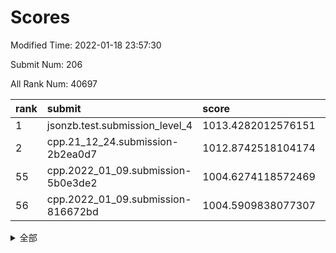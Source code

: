 # Scores

Modified Time: 2022-01-18 23:57:30

Submit Num: 206

All Rank Num: 40697

| rank |               submit               |       score        |       sigma        | pk_num |
| :--- | :--------------------------------- | :----------------- | :----------------- | :----- |
| 1    | jsonzb.test.submission_level_4     | 1013.4282012576151 | 0.857641844238853  | 536    |
| 2    | cpp.21_12_24.submission-2b2ea0d7   | 1012.8742518104174 | 0.8076952723153473 | 787    |
| 55   | cpp.2022_01_09.submission-5b0e3de2 | 1004.6274118572469 | 0.7086970454058812 | 792    |
| 56   | cpp.2022_01_09.submission-816672bd | 1004.5909838077307 | 0.7299575392229629 | 795    |


<details>
<summary>全部</summary>

| rank |                 submit                 |       score        |       sigma        | pk_num |
| :--- | :------------------------------------- | :----------------- | :----------------- | :----- |
| 1    | jsonzb.test.submission_level_4         | 1013.4282012576151 | 0.857641844238853  | 536    |
| 2    | cpp.21_12_24.submission-2b2ea0d7       | 1012.8742518104174 | 0.8076952723153473 | 787    |
| 3    | gobigger.level_3.submission_level_3_34 | 1011.9571749314302 | 0.7585480413658149 | 790    |
| 4    | gobigger.level_3.submission_level_3_28 | 1011.5820115150411 | 0.7642038728611762 | 793    |
| 5    | gobigger.level_3.submission_level_3_49 | 1011.5374475348846 | 0.7715499707782656 | 794    |
| 6    | gobigger.level_3.submission_level_3_29 | 1011.380856638502  | 0.786793324250738  | 792    |
| 7    | gobigger.level_3.submission_level_3_15 | 1011.3628526381848 | 0.7475858104335574 | 788    |
| 8    | gobigger.level_3.submission_level_3_13 | 1011.0817433083233 | 0.7652007213653422 | 788    |
| 9    | gobigger.level_3.submission_level_3_36 | 1010.9339681494255 | 0.7745135744030118 | 788    |
| 10   | gobigger.level_3.submission_level_3_3  | 1010.9177198799422 | 0.7452413736814851 | 787    |
| 11   | gobigger.level_3.submission_level_3_16 | 1010.8768403076465 | 0.7641013143274404 | 793    |
| 12   | gobigger.level_3.submission_level_3_21 | 1010.7840797136382 | 0.7677321287733924 | 791    |
| 13   | gobigger.level_3.submission_level_3_31 | 1010.7038007330714 | 0.7595420880048457 | 784    |
| 14   | gobigger.level_3.submission_level_3_0  | 1010.6606871960037 | 0.7619593184087645 | 796    |
| 15   | gobigger.level_3.submission_level_3_17 | 1010.5879029200858 | 0.7576002842215831 | 796    |
| 16   | gobigger.level_3.submission_level_3_41 | 1010.5805797539051 | 0.7533572533496781 | 794    |
| 17   | gobigger.level_3.submission_level_3_33 | 1010.5707338726559 | 0.7501084191514898 | 791    |
| 18   | gobigger.level_3.submission_level_3_46 | 1010.4169722339927 | 0.7574969159116434 | 784    |
| 19   | gobigger.level_3.submission_level_3_48 | 1010.4029913067044 | 0.7503510858136657 | 792    |
| 20   | gobigger.level_3.submission_level_3_12 | 1010.3314983490126 | 0.7551779174592923 | 789    |
| 21   | gobigger.level_3.submission_level_3_39 | 1010.3130063432627 | 0.77067204160768   | 794    |
| 22   | gobigger.level_3.submission_level_3_26 | 1010.1322008153718 | 0.751818534694583  | 792    |
| 23   | gobigger.level_3.submission_level_3_8  | 1009.9179907452142 | 0.7503824296865039 | 792    |
| 24   | gobigger.level_3.submission_level_3_35 | 1009.8654147548268 | 0.743911060937454  | 789    |
| 25   | gobigger.level_3.submission_level_3_1  | 1009.8581583867385 | 0.7378284033614293 | 795    |
| 26   | gobigger.level_3.submission_level_3_5  | 1009.7859267377578 | 0.7514481439312017 | 787    |
| 27   | gobigger.level_3.submission_level_3_32 | 1009.7852643396732 | 0.7534271774703416 | 792    |
| 28   | gobigger.level_3.submission_level_3_43 | 1009.7705342349695 | 0.762463782088099  | 794    |
| 29   | gobigger.level_3.submission_level_3_18 | 1009.7537667197778 | 0.7498857722825166 | 791    |
| 30   | gobigger.level_3.submission_level_3_19 | 1009.6620880852921 | 0.747349739809387  | 789    |
| 31   | gobigger.level_3.submission_level_3_40 | 1009.6474477240199 | 0.7433463569346522 | 790    |
| 32   | gobigger.level_3.submission_level_3_11 | 1009.5343877431058 | 0.7448322357764867 | 789    |
| 33   | gobigger.level_3.submission_level_3_27 | 1009.5135949181055 | 0.7466225372542882 | 784    |
| 34   | gobigger.level_3.submission_level_3_45 | 1009.506317169642  | 0.7408419602496213 | 789    |
| 35   | gobigger.level_3.submission_level_3_6  | 1009.5049045827541 | 0.7486321709583003 | 791    |
| 36   | gobigger.level_3.submission_level_3_44 | 1009.4521041296116 | 0.7492788466471293 | 795    |
| 37   | gobigger.level_3.submission_level_3_22 | 1009.362845746657  | 0.7443403531639098 | 794    |
| 38   | gobigger.level_3.submission_level_3_37 | 1009.1680868652546 | 0.7541809429554438 | 796    |
| 39   | gobigger.level_3.submission_level_3_47 | 1009.1148579117064 | 0.727746191321212  | 797    |
| 40   | gobigger.level_3.submission_level_3_20 | 1009.0874344628951 | 0.7473540689370445 | 784    |
| 41   | gobigger.level_3.submission_level_3_38 | 1009.0820549276266 | 0.756908798745365  | 794    |
| 42   | gobigger.level_3.submission_level_3_2  | 1008.9612427264706 | 0.7313728333273256 | 796    |
| 43   | gobigger.level_3.submission_level_3_25 | 1008.844532981054  | 0.7369443184641565 | 790    |
| 44   | gobigger.level_3.submission_level_3_23 | 1008.7637515361672 | 0.7627620030774441 | 790    |
| 45   | gobigger.level_3.submission_level_3_42 | 1008.7521357693416 | 0.7303817048152056 | 791    |
| 46   | gobigger.level_3.submission_level_3_10 | 1008.7496078128593 | 0.7373727114706558 | 789    |
| 47   | gobigger.level_3.submission_level_3_7  | 1008.5334400119992 | 0.7444600523281709 | 789    |
| 48   | gobigger.level_3.submission_level_3_4  | 1008.5170666213887 | 0.7367766936718547 | 788    |
| 49   | gobigger.level_3.submission_level_3_30 | 1008.4839510469726 | 0.7490387904762605 | 799    |
| 50   | gobigger.level_3.submission_level_3_14 | 1008.4434218910931 | 0.736353282304977  | 791    |
| 51   | gobigger.level_3.submission_level_3_24 | 1008.2234172819008 | 0.7480101903353181 | 792    |
| 52   | gobigger.level_3.submission_level_3_9  | 1008.1875002954204 | 0.7363878264198445 | 786    |
| 53   | gobigger.level_1.submission_level_1_0  | 1005.0572391660398 | 0.7228829537517885 | 799    |
| 54   | gobigger.level_1.submission_level_1_49 | 1004.8384767771234 | 0.7070107765355715 | 797    |
| 55   | cpp.2022_01_09.submission-5b0e3de2     | 1004.6274118572469 | 0.7086970454058812 | 792    |
| 56   | cpp.2022_01_09.submission-816672bd     | 1004.5909838077307 | 0.7299575392229629 | 795    |
| 57   | gobigger.level_1.submission_level_1_4  | 1004.5528826935002 | 0.7150689440779318 | 792    |
| 58   | gobigger.level_1.submission_level_1_18 | 1004.3329781721989 | 0.7220128433621237 | 787    |
| 59   | gobigger.level_1.submission_level_1_3  | 1004.1530041981571 | 0.7113962258235117 | 791    |
| 60   | gobigger.level_1.submission_level_1_45 | 1004.1028112562282 | 0.7084083479846959 | 792    |
| 61   | gobigger.level_1.submission_level_1_7  | 1003.9205652518073 | 0.7157422636438702 | 792    |
| 62   | gobigger.level_1.submission_level_1_13 | 1003.9195388720939 | 0.7200024541142012 | 792    |
| 63   | gobigger.level_1.submission_level_1_27 | 1003.9038013510774 | 0.712374658512625  | 789    |
| 64   | gobigger.level_1.submission_level_1_22 | 1003.8641598373094 | 0.7164775506287133 | 792    |
| 65   | gobigger.level_1.submission_level_1_28 | 1003.779856456915  | 0.7194872024261261 | 792    |
| 66   | gobigger.level_1.submission_level_1_48 | 1003.6187809228755 | 0.7288248744265249 | 793    |
| 67   | gobigger.level_1.submission_level_1_25 | 1003.6133375401299 | 0.7121408048097897 | 792    |
| 68   | gobigger.level_1.submission_level_1_32 | 1003.5885997600612 | 0.7159538208150643 | 797    |
| 69   | gobigger.level_1.submission_level_1_46 | 1003.5748904051098 | 0.714532779345944  | 791    |
| 70   | gobigger.level_1.submission_level_1_5  | 1003.5707431805812 | 0.7166832009596215 | 787    |
| 71   | gobigger.level_1.submission_level_1_15 | 1003.5658240099348 | 0.7136814492296416 | 792    |
| 72   | gobigger.level_1.submission_level_1_10 | 1003.4927782661907 | 0.7159274314051987 | 795    |
| 73   | gobigger.level_1.submission_level_1_47 | 1003.4064329318148 | 0.7391128208433516 | 787    |
| 74   | gobigger.level_1.submission_level_1_29 | 1003.392847353415  | 0.7165102773346167 | 796    |
| 75   | gobigger.level_1.submission_level_1_11 | 1003.2883563056707 | 0.7190167008520406 | 788    |
| 76   | gobigger.level_1.submission_level_1_36 | 1003.2756049659765 | 0.7195268705130166 | 792    |
| 77   | gobigger.level_1.submission_level_1_21 | 1003.2655931980197 | 0.728530693789467  | 788    |
| 78   | gobigger.level_1.submission_level_1_38 | 1003.2403090645365 | 0.7079233254779093 | 789    |
| 79   | gobigger.level_1.submission_level_1_9  | 1003.2042852488926 | 0.7187582352127088 | 795    |
| 80   | gobigger.level_1.submission_level_1_43 | 1003.1185085474308 | 0.7094167082985772 | 793    |
| 81   | gobigger.level_1.submission_level_1_23 | 1003.0965912932808 | 0.6982193682816484 | 794    |
| 82   | gobigger.level_1.submission_level_1_19 | 1003.039727339594  | 0.7227589310925067 | 789    |
| 83   | gobigger.level_1.submission_level_1_26 | 1003.0021899473909 | 0.7202158029812763 | 789    |
| 84   | gobigger.level_1.submission_level_1_33 | 1002.9373361021504 | 0.7181654939297418 | 790    |
| 85   | gobigger.level_1.submission_level_1_2  | 1002.9104859116239 | 0.7233375236989144 | 791    |
| 86   | gobigger.level_1.submission_level_1_1  | 1002.8264563869506 | 0.7220024252890129 | 790    |
| 87   | gobigger.level_1.submission_level_1_16 | 1002.8237913488754 | 0.715080574793517  | 791    |
| 88   | gobigger.level_1.submission_level_1_8  | 1002.8221877073122 | 0.7382000012912403 | 787    |
| 89   | gobigger.level_1.submission_level_1_17 | 1002.8212891176926 | 0.7084538289769295 | 790    |
| 90   | gobigger.level_1.submission_level_1_31 | 1002.752337785471  | 0.7133160477349649 | 794    |
| 91   | gobigger.level_1.submission_level_1_41 | 1002.7212549406801 | 0.7076120381131584 | 791    |
| 92   | gobigger.level_1.submission_level_1_42 | 1002.6710799913585 | 0.7136214164735641 | 793    |
| 93   | gobigger.level_1.submission_level_1_35 | 1002.5534723955966 | 0.7224153544856549 | 790    |
| 94   | gobigger.level_1.submission_level_1_37 | 1002.5442365415357 | 0.7237092878406818 | 786    |
| 95   | gobigger.level_1.submission_level_1_44 | 1002.4523513088434 | 0.7075519092974848 | 793    |
| 96   | gobigger.level_1.submission_level_1_24 | 1002.3481688978042 | 0.7218387151453867 | 790    |
| 97   | gobigger.level_1.submission_level_1_14 | 1002.3047663623361 | 0.7352952009285564 | 794    |
| 98   | gobigger.level_1.submission_level_1_34 | 1002.2189887398764 | 0.7144885966300925 | 790    |
| 99   | gobigger.level_1.submission_level_1_6  | 1002.0752104618764 | 0.7137129580110186 | 790    |
| 100  | gobigger.level_1.submission_level_1_20 | 1001.9760734944356 | 0.7197076413276455 | 793    |
| 101  | gobigger.level_1.submission_level_1_39 | 1001.8827938035768 | 0.7164772988562168 | 795    |
| 102  | gobigger.level_1.submission_level_1_30 | 1001.8765317581373 | 0.7146032778084599 | 790    |
| 103  | gobigger.level_1.submission_level_1_40 | 1001.4397820912463 | 0.7137651675587371 | 793    |
| 104  | gobigger.level_1.submission_level_1_12 | 1001.3257842826229 | 0.7034176101208462 | 793    |
| 105  | gobigger.random.submission_random_25   | 997.721421161166   | 0.7185763335961235 | 792    |
| 106  | gobigger.random.submission_random_43   | 997.1112461580071  | 0.7269920355172044 | 789    |
| 107  | gobigger.random.submission_random_24   | 996.9232018643049  | 0.7188518387996721 | 793    |
| 108  | gobigger.random.submission_random_3    | 996.6864828179197  | 0.7328116056220652 | 797    |
| 109  | gobigger.random.submission_random_18   | 996.6840046992027  | 0.706084535020099  | 790    |
| 110  | gobigger.random.submission_random_34   | 996.6704883883589  | 0.7171630510419574 | 794    |
| 111  | gobigger.random.submission_random_8    | 996.6035075269585  | 0.7206648023034945 | 786    |
| 112  | gobigger.random.submission_random_42   | 996.5909826189549  | 0.7149719513664897 | 790    |
| 113  | gobigger.random.submission_random_10   | 996.5570849575349  | 0.7171758926276047 | 795    |
| 114  | gobigger.random.submission_random_27   | 996.5107400073073  | 0.7105633337230329 | 798    |
| 115  | gobigger.random.submission_random_12   | 996.4961772157459  | 0.7205938452049    | 794    |
| 116  | gobigger.random.submission_random_23   | 996.4897959684124  | 0.7218066817432599 | 791    |
| 117  | gobigger.random.submission_random_39   | 996.4840589530294  | 0.7264797299417503 | 792    |
| 118  | gobigger.random.submission_random_17   | 996.4102925545171  | 0.7137943759467161 | 795    |
| 119  | gobigger.random.submission_random_1    | 996.4053722097696  | 0.713041486778018  | 792    |
| 120  | gobigger.random.submission_random_16   | 996.3914553597631  | 0.7213826676245291 | 795    |
| 121  | gobigger.random.submission_random_49   | 996.3879553855977  | 0.718500725234142  | 794    |
| 122  | gobigger.random.submission_random_4    | 996.3869698851471  | 0.7146486237855904 | 785    |
| 123  | gobigger.random.submission_random_0    | 996.2956813343845  | 0.7156044692677052 | 795    |
| 124  | gobigger.random.submission_random_21   | 996.2668370578034  | 0.7143150104516757 | 793    |
| 125  | gobigger.random.submission_random_36   | 996.1314435768072  | 0.7166170548811169 | 795    |
| 126  | gobigger.random.submission_random_41   | 996.1262948331361  | 0.715866043105176  | 793    |
| 127  | gobigger.random.submission_random_14   | 996.1065843025568  | 0.7141348143317588 | 796    |
| 128  | gobigger.random.submission_random_30   | 996.0433561357123  | 0.7186360835822614 | 790    |
| 129  | gobigger.random.submission_random_29   | 995.993729206638   | 0.722132770221983  | 788    |
| 130  | gobigger.random.submission_random_45   | 995.9099298162837  | 0.7236809554571461 | 793    |
| 131  | gobigger.random.submission_random_2    | 995.8956204328266  | 0.7089045958090768 | 791    |
| 132  | gobigger.random.submission_random_22   | 995.8508867178211  | 0.7082171684895212 | 799    |
| 133  | gobigger.random.submission_random_11   | 995.817754133026   | 0.7201980740984096 | 789    |
| 134  | gobigger.random.submission_random_19   | 995.7932942410217  | 0.7152800238443494 | 797    |
| 135  | gobigger.random.submission_random_33   | 995.7874022222911  | 0.7232803662197035 | 795    |
| 136  | gobigger.random.submission_random_44   | 995.7606040197735  | 0.7173686328293546 | 796    |
| 137  | gobigger.random.submission_random_47   | 995.7479265482455  | 0.7186966464587831 | 790    |
| 138  | gobigger.random.submission_random_38   | 995.6793519388925  | 0.7301383406154811 | 791    |
| 139  | gobigger.random.submission_random_48   | 995.6398680275151  | 0.7122789448875362 | 792    |
| 140  | gobigger.random.submission_random_46   | 995.6215211153752  | 0.7094615110785621 | 786    |
| 141  | gobigger.random.submission_random_20   | 995.6157768227619  | 0.7211731394381049 | 790    |
| 142  | gobigger.random.submission_random_7    | 995.5955536406155  | 0.7194219321248426 | 791    |
| 143  | gobigger.random.submission_random_26   | 995.5139251416011  | 0.7071685914762925 | 791    |
| 144  | gobigger.random.submission_random_28   | 995.4322951098633  | 0.7133399655387256 | 796    |
| 145  | gobigger.random.submission_random_31   | 995.4227598943223  | 0.710260599218801  | 790    |
| 146  | gobigger.random.submission_random_13   | 995.4167754992363  | 0.7123933511876451 | 794    |
| 147  | gobigger.random.submission_random_32   | 995.3756804859573  | 0.7275825402700696 | 793    |
| 148  | gobigger.random.submission_random_40   | 995.3612537432853  | 0.7081781545001418 | 787    |
| 149  | gobigger.random.submission_random_5    | 995.311796321318   | 0.7261371865001874 | 791    |
| 150  | gobigger.random.submission_random_35   | 995.2164641518915  | 0.7113994751300294 | 783    |
| 151  | gobigger.random.submission_random_15   | 995.0332500234223  | 0.7223109212672917 | 791    |
| 152  | gobigger.random.submission_random_9    | 994.7043439678495  | 0.7163050429367142 | 794    |
| 153  | gobigger.random.submission_random_6    | 994.4340590240877  | 0.718277668995917  | 796    |
| 154  | gobigger.random.submission_random_37   | 994.4021733030224  | 0.7347203143868349 | 789    |
| 155  | gobigger.level_2.submission_level_2_45 | 994.3730285163529  | 0.7440328916854793 | 790    |
| 156  | gobigger.level_2.submission_level_2_38 | 994.156587433137   | 0.7328457152936324 | 794    |
| 157  | gobigger.level_2.submission_level_2_33 | 993.919470476529   | 0.7411982960309528 | 796    |
| 158  | gobigger.level_2.submission_level_2_21 | 993.8863186731036  | 0.7397350673267113 | 790    |
| 159  | gobigger.level_2.submission_level_2_25 | 993.4976239040382  | 0.7524983637570148 | 790    |
| 160  | gobigger.level_2.submission_level_2_46 | 993.4339393661359  | 0.7400849087129484 | 794    |
| 161  | gobigger.level_2.submission_level_2_15 | 993.4235164498625  | 0.7323962984663409 | 792    |
| 162  | gobigger.level_2.submission_level_2_34 | 993.3345922730574  | 0.742705071796988  | 792    |
| 163  | gobigger.level_2.submission_level_2_35 | 993.3251181441856  | 0.7450985572410532 | 790    |
| 164  | gobigger.level_2.submission_level_2_3  | 993.2308588952936  | 0.7458426196564212 | 786    |
| 165  | gobigger.level_2.submission_level_2_41 | 993.2138585537265  | 0.7529364680379522 | 794    |
| 166  | gobigger.level_2.submission_level_2_17 | 992.6272626928295  | 0.730550588052967  | 791    |
| 167  | gobigger.level_2.submission_level_2_18 | 992.5578156183768  | 0.7320639954190762 | 791    |
| 168  | gobigger.level_2.submission_level_2_13 | 992.4222691816929  | 0.7600940486316939 | 793    |
| 169  | gobigger.level_2.submission_level_2_5  | 992.3469626440605  | 0.7403388343119496 | 795    |
| 170  | gobigger.level_2.submission_level_2_24 | 992.2662584758804  | 0.7461176292641238 | 795    |
| 171  | gobigger.level_2.submission_level_2_20 | 992.241727255276   | 0.7452420954560691 | 793    |
| 172  | gobigger.level_2.submission_level_2_9  | 992.2164592153983  | 0.7318249226572067 | 792    |
| 173  | gobigger.level_2.submission_level_2_32 | 992.2099040547693  | 0.748147991722857  | 798    |
| 174  | gobigger.level_2.submission_level_2_29 | 992.2035338443231  | 0.7536598435082544 | 790    |
| 175  | gobigger.level_2.submission_level_2_11 | 992.1948475380525  | 0.7410681902694015 | 791    |
| 176  | gobigger.level_2.submission_level_2_27 | 992.1744260405268  | 0.7441478421637234 | 790    |
| 177  | gobigger.level_2.submission_level_2_31 | 992.1133416251168  | 0.7650828802688172 | 788    |
| 178  | gobigger.level_2.submission_level_2_47 | 992.0712781158302  | 0.7487845765503053 | 783    |
| 179  | gobigger.level_2.submission_level_2_4  | 991.9241481146288  | 0.7463150904357293 | 788    |
| 180  | gobigger.level_2.submission_level_2_0  | 991.9186271432666  | 0.7404623999152902 | 793    |
| 181  | gobigger.level_2.submission_level_2_40 | 991.8973624997275  | 0.7549678617055229 | 798    |
| 182  | gobigger.level_2.submission_level_2_44 | 991.7177283364815  | 0.7707485672423651 | 792    |
| 183  | gobigger.level_2.submission_level_2_14 | 991.7120873517737  | 0.7652115748837868 | 791    |
| 184  | gobigger.level_2.submission_level_2_12 | 991.7048848982852  | 0.746672144119177  | 793    |
| 185  | gobigger.level_2.submission_level_2_28 | 991.5819818324775  | 0.7526256540459276 | 797    |
| 186  | gobigger.level_2.submission_level_2_16 | 991.5450413157708  | 0.741960676995672  | 794    |
| 187  | gobigger.level_2.submission_level_2_6  | 991.5226302623399  | 0.7648626586914319 | 790    |
| 188  | gobigger.level_2.submission_level_2_8  | 991.5108510098172  | 0.7464877174792725 | 794    |
| 189  | gobigger.level_2.submission_level_2_7  | 991.4306109116619  | 0.7701409965223514 | 791    |
| 190  | gobigger.level_2.submission_level_2_39 | 991.4289170483098  | 0.7737761575689251 | 794    |
| 191  | gobigger.level_2.submission_level_2_30 | 991.4268554817726  | 0.7613973353618715 | 789    |
| 192  | gobigger.level_2.submission_level_2_10 | 991.3690934102125  | 0.7596863679671136 | 788    |
| 193  | gobigger.level_2.submission_level_2_37 | 991.3082704935249  | 0.7609853803961057 | 792    |
| 194  | gobigger.level_2.submission_level_2_42 | 991.2898641061269  | 0.7568380614355493 | 785    |
| 195  | gobigger.level_2.submission_level_2_49 | 991.2744071275285  | 0.7787756151987277 | 785    |
| 196  | gobigger.level_2.submission_level_2_36 | 991.0595887046903  | 0.743950902278699  | 791    |
| 197  | gobigger.level_2.submission_level_2_48 | 991.0499027827836  | 0.7702954616626461 | 791    |
| 198  | gobigger.level_2.submission_level_2_1  | 990.7895311931342  | 0.7556948267027717 | 792    |
| 199  | gobigger.level_2.submission_level_2_26 | 990.7505404590114  | 0.757698091000881  | 793    |
| 200  | gobigger.level_2.submission_level_2_19 | 990.7046757597122  | 0.7788277065403328 | 791    |
| 201  | gobigger.level_2.submission_level_2_43 | 990.6500488528761  | 0.7755797611773427 | 795    |
| 202  | gobigger.level_2.submission_level_2_2  | 990.3888941368299  | 0.7738046112351512 | 787    |
| 203  | gobigger.level_2.submission_level_2_22 | 990.3544697386775  | 0.7583872088899746 | 796    |
| 204  | gobigger.level_2.submission_level_2_23 | 989.9400500671271  | 0.7570542210989009 | 790    |
| 205  | gobigger.none.submission_none_1        | 977.0626154993153  | 1.3271051328561905 | 784    |
| 206  | gobigger.none.submission_none_0        | 976.2678109158452  | 1.3674448428527983 | 787    |

</details>